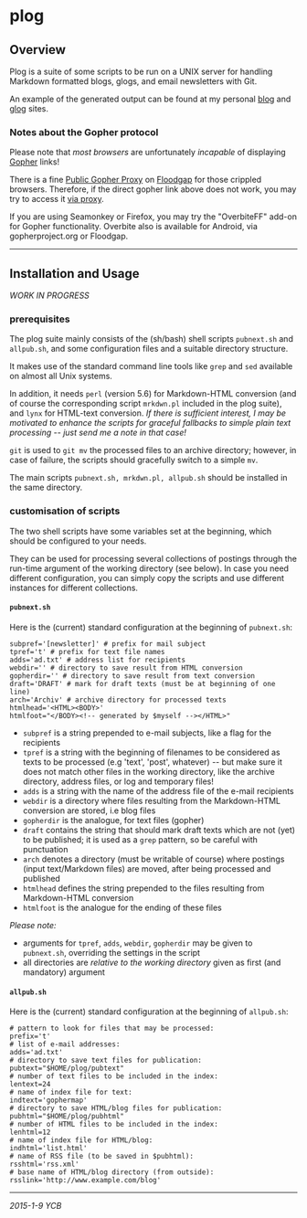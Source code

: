 # plog

## Overview

Plog is a suite of some scripts to be run on a UNIX server for handling
Markdown formatted blogs, glogs, and email newsletters with Git.

An example of the generated output can be found at my personal
[blog]( http://yargo.andropov.org/blog/list.html ) and
[glog]( gopher://sdf.org/1/users/yargo ) sites.

### Notes about the Gopher protocol

Please note that _most browsers_ are unfortunately _incapable_ of displaying
[Gopher]( http://gopherproject.org ) links!

There is a fine
[Public Gopher Proxy]( http://gopher.floodgap.com/gopher/ )
on [Floodgap]( http://www.floodgap.com ) for those crippled browsers.
Therefore, if the direct gopher link above does not work,
you may try to access it
[via proxy]( http://gopher.floodgap.com/gopher/gw.lite?sdf.org/1/users/yargo ).

If you are using Seamonkey or Firefox, you may try the "OverbiteFF" add-on
for Gopher functionality. Overbite also is available for Android, via gopherproject.org or Floodgap.

---

## Installation and Usage

_WORK IN PROGRESS_

### prerequisites

The plog suite mainly consists of the (sh/bash) shell scripts `pubnext.sh` and `allpub.sh`, and some configuration files and a suitable directory structure.

It makes use of the standard command line tools like `grep` and `sed` available on almost all Unix systems.

In addition, it needs `perl` (version 5.6) for Markdown-HTML conversion (and of course the corresponding script `mrkdwn.pl` included in the plog suite), and `lynx` for HTML-text conversion. _If there is sufficient interest, I may be motivated to enhance the scripts for graceful fallbacks to simple plain text processing -- just send me a note in that case!_

`git` is used to `git mv` the processed files to an archive directory; however, in case of failure, the scripts should gracefully switch to a simple `mv`.

The main scripts `pubnext.sh, mrkdwn.pl, allpub.sh` should
be installed in the same directory.

### customisation of scripts

The two shell scripts have some variables set at the
beginning, which should be configured to your needs.

They can be used for processing several collections of
postings through the run-time argument of the working
directory (see below). In case you need different
configuration, you can simply copy the scripts and use
different instances for different collections.

#### `pubnext.sh`

Here is the (current) standard configuration at the beginning
of `pubnext.sh`:

    subpref='[newsletter]' # prefix for mail subject
    tpref='t' # prefix for text file names
    adds='ad.txt' # address list for recipients
    webdir='' # directory to save result from HTML conversion
    gopherdir='' # directory to save result from text conversion
    draft='DRAFT' # mark for draft texts (must be at beginning of one line)
    arch='Archiv' # archive directory for processed texts
    htmlhead='<HTML><BODY>'
    htmlfoot="</BODY><!-- generated by $myself --></HTML>"

- `subpref` is a string prepended to e-mail subjects, like
  a flag for the recipients
- `tpref` is a string with the beginning of filenames to be
  considered as texts to be processed (e.g 'text', 'post',
  whatever) -- but make sure it does not match other files
  in the working directory, like the archive directory,
  address files, or log and temporary files!
- `adds` is a string with the name of the address file of
  the e-mail recipients
- `webdir` is a directory where files resulting from the
  Markdown-HTML conversion are stored, i.e blog files
- `gopherdir` is the analogue, for text files (gopher)
- `draft` contains the string that should mark draft texts
  which are not (yet) to be published; it is used as a
  `grep` pattern, so be careful with punctuation
- `arch` denotes a directory (must be writable of course)
  where postings (input text/Markdown files) are moved,
  after being processed and published
- `htmlhead` defines the string prepended to the files
  resulting from Markdown-HTML conversion
- `htmlfoot` is the analogue for the ending of these files

*Please note:*

- arguments for `tpref`, `adds`, `webdir`,
  `gopherdir` may be given to `pubnext.sh`,
  overriding the settings in the script
- all directories are *relative to the
  working directory* given as first (and
  mandatory) argument


#### `allpub.sh`

Here is the (current) standard configuration at the beginning
of `allpub.sh`:

    # pattern to look for files that may be processed:
    prefix='t'
    # list of e-mail addresses:
    adds='ad.txt'
    # directory to save text files for publication:
    pubtext="$HOME/plog/pubtext"
    # number of text files to be included in the index:
    lentext=24
    # name of index file for text:
    indtext='gophermap'
    # directory to save HTML/blog files for publication:
    pubhtml="$HOME/plog/pubhtml"
    # number of HTML files to be included in the index:
    lenhtml=12
    # name of index file for HTML/blog:
    indhtml='list.html'
    # name of RSS file (to be saved in $pubhtml):
    rsshtml='rss.xml'
    # base name of HTML/blog directory (from outside):
    rsslink='http://www.example.com/blog'

---

_2015-1-9 YCB_